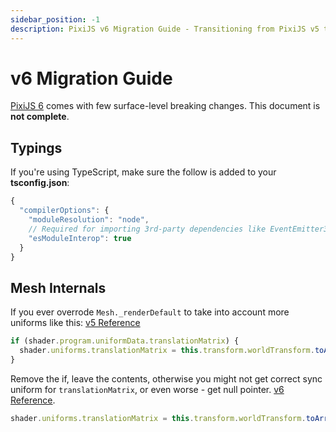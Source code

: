 ```yaml
---
sidebar_position: -1
description: PixiJS v6 Migration Guide - Transitioning from PixiJS v5 to v6
---
```


# v6 Migration Guide

[PixiJS 6](https://github.com/pixijs/pixi.js/releases/tag/v6.0.0) comes with few surface-level breaking changes. This document is **not complete**.

## Typings

If you're using TypeScript, make sure the follow is added to your **tsconfig.json**:

```js
{
  "compilerOptions": {
    "moduleResolution": "node",
    // Required for importing 3rd-party dependencies like EventEmitter3
    "esModuleInterop": true
  }
}
```

## Mesh Internals

If you ever overrode `Mesh._renderDefault` to take into account more uniforms like this: [v5 Reference](https://github.com/pixijs/pixi.js/blob/b05fb9c4b31efda244d40b680f6abf304c9daec3/packages/mesh/src/Mesh.ts#L314-L317)

```typescript
if (shader.program.uniformData.translationMatrix) {
  shader.uniforms.translationMatrix = this.transform.worldTransform.toArray(true);
}
```

Remove the if, leave the contents, otherwise you might not get correct sync uniform for `translationMatrix`, or even worse - get null pointer. [v6 Reference](https://github.com/pixijs/pixi.js/blob/2a4bb1f2b015bd557d9c037d8886f68a467cf40d/packages/mesh/src/Mesh.ts#L318).

```typescript
shader.uniforms.translationMatrix = this.transform.worldTransform.toArray(true);
```
